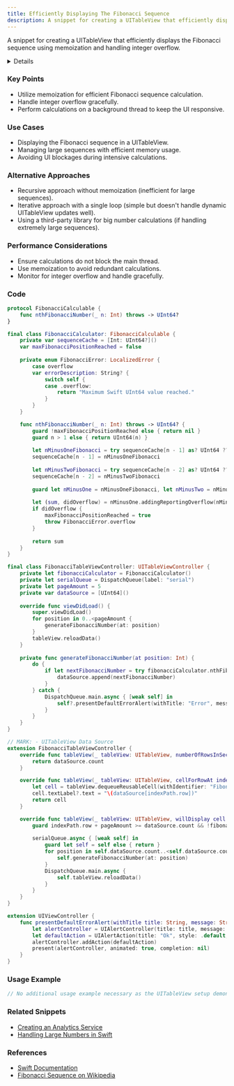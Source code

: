 ```yaml
---
title: Efficiently Displaying The Fibonacci Sequence
description: A snippet for creating a UITableView that efficiently displays the Fibonacci sequence using memoization and handling integer overflow.
---
```


A snippet for creating a UITableView that efficiently displays the Fibonacci sequence using memoization and handling integer overflow.

<details>

**URL:** [Full Implementation](https://github.com/aryamansharda/Fibonacci)

**Source:** [Ace the iOS Interview](/docs/snippetsDocs/FetchingRemoteImages.md)

**Author:** `Aryaman Sharda`

**Tags:**  
`Fibonacci`, `iOS`, `Swift`, `UITableView`, `Memoization`

**Platforms Supported:** iOS

**Swift Version:** 5.0
</details>

### Key Points
- Utilize memoization for efficient Fibonacci sequence calculation.
- Handle integer overflow gracefully.
- Perform calculations on a background thread to keep the UI responsive.

### Use Cases
- Displaying the Fibonacci sequence in a UITableView.
- Managing large sequences with efficient memory usage.
- Avoiding UI blockages during intensive calculations.

### Alternative Approaches
- Recursive approach without memoization (inefficient for large sequences).
- Iterative approach with a single loop (simple but doesn't handle dynamic UITableView updates well).
- Using a third-party library for big number calculations (if handling extremely large sequences).

### Performance Considerations
- Ensure calculations do not block the main thread.
- Use memoization to avoid redundant calculations.
- Monitor for integer overflow and handle gracefully.

### Code

```swift
protocol FibonacciCalculable {
    func nthFibonacciNumber(_ n: Int) throws -> UInt64?
}

final class FibonacciCalculator: FibonacciCalculable {
    private var sequenceCache = [Int: UInt64?]()
    var maxFibonacciPositionReached = false
    
    private enum FibonacciError: LocalizedError {
        case overflow
        var errorDescription: String? {
            switch self {
            case .overflow:
                return "Maximum Swift UInt64 value reached."
            }
        }
    }

    func nthFibonacciNumber(_ n: Int) throws -> UInt64? {
        guard !maxFibonacciPositionReached else { return nil }
        guard n > 1 else { return UInt64(n) }
        
        let nMinusOneFibonacci = try sequenceCache[n - 1] as? UInt64 ?? nthFibonacciNumber(n - 1)
        sequenceCache[n - 1] = nMinusOneFibonacci
        
        let nMinusTwoFibonacci = try sequenceCache[n - 2] as? UInt64 ?? nthFibonacciNumber(n - 2)
        sequenceCache[n - 2] = nMinusTwoFibonacci
        
        guard let nMinusOne = nMinusOneFibonacci, let nMinusTwo = nMinusTwoFibonacci else { return nil }
        
        let (sum, didOverflow) = nMinusOne.addingReportingOverflow(nMinusTwo)
        if didOverflow {
            maxFibonacciPositionReached = true
            throw FibonacciError.overflow
        }
        
        return sum
    }
}

final class FibonacciTableViewController: UITableViewController {
    private let fibonacciCalculator = FibonacciCalculator()
    private let serialQueue = DispatchQueue(label: "serial")
    private let pageAmount = 5
    private var dataSource = [UInt64]()
    
    override func viewDidLoad() {
        super.viewDidLoad()
        for position in 0..<pageAmount {
            generateFibonacciNumber(at: position)
        }
        tableView.reloadData()
    }
    
    private func generateFibonacciNumber(at position: Int) {
        do {
            if let nextFibonacciNumber = try fibonacciCalculator.nthFibonacciNumber(position) {
                dataSource.append(nextFibonacciNumber)
            }
        } catch {
            DispatchQueue.main.async { [weak self] in
                self?.presentDefaultErrorAlert(withTitle: "Error", message: error.localizedDescription)
            }
        }
    }
}

// MARK: - UITableView Data Source
extension FibonacciTableViewController {
    override func tableView(_ tableView: UITableView, numberOfRowsInSection section: Int) -> Int {
        return dataSource.count
    }

    override func tableView(_ tableView: UITableView, cellForRowAt indexPath: IndexPath) -> UITableViewCell {
        let cell = tableView.dequeueReusableCell(withIdentifier: "FibonacciCell", for: indexPath)
        cell.textLabel?.text = "\(dataSource[indexPath.row])"
        return cell
    }

    override func tableView(_ tableView: UITableView, willDisplay cell: UITableViewCell, forRowAt indexPath: IndexPath) {
        guard indexPath.row + pageAmount >= dataSource.count && !fibonacciCalculator.maxFibonacciPositionReached else { return }
        
        serialQueue.async { [weak self] in
            guard let self = self else { return }
            for position in self.dataSource.count..<self.dataSource.count + self.pageAmount {
                self.generateFibonacciNumber(at: position)
            }
            DispatchQueue.main.async {
                self.tableView.reloadData()
            }
        }
    }
}

extension UIViewController {
    func presentDefaultErrorAlert(withTitle title: String, message: String) {
        let alertController = UIAlertController(title: title, message: message, preferredStyle: .alert)
        let defaultAction = UIAlertAction(title: "Ok", style: .default, handler: nil)
        alertController.addAction(defaultAction)
        present(alertController, animated: true, completion: nil)
    }
}
```

### Usage Example

```swift
// No additional usage example necessary as the UITableView setup demonstrates usage.
```

### Related Snippets
- [Creating an Analytics Service](#)
- [Handling Large Numbers in Swift](#)

### References
- [Swift Documentation](https://swift.org/documentation/)
- [Fibonacci Sequence on Wikipedia](https://en.wikipedia.org/wiki/Fibonacci_number)

<LinkCard title="Read Full Snippet" href="https://github.com/aryamansharda/Fibonacci" />
